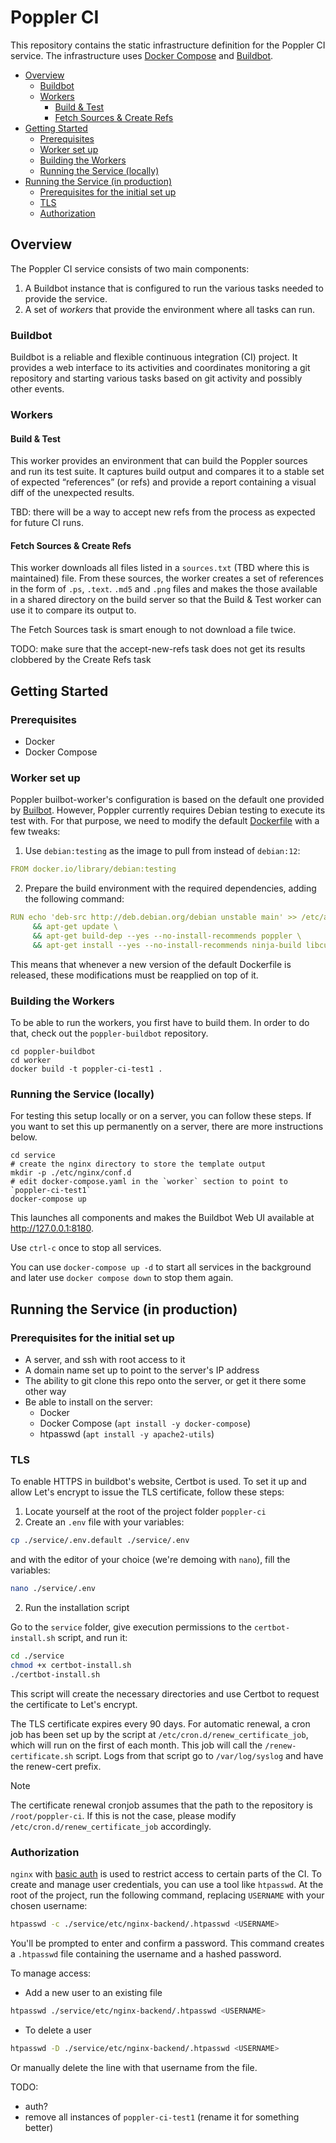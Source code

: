# Poppler CI

This repository contains the static infrastructure definition for the Poppler CI service. The infrastructure uses [Docker Compose]() and [Buildbot](https://buildbot.net).

  - [Overview](#overview)
    - [Buildbot](#buildbot)
    - [Workers](#workers)
      - [Build \& Test](#build--test)
      - [Fetch Sources \& Create Refs](#fetch-sources--create-refs)
  - [Getting Started](#getting-started)
    - [Prerequisites](#prerequisites)
    - [Worker set up](#worker-set-up)
    - [Building the Workers](#building-the-workers)
    - [Running the Service (locally)](#running-the-service-locally)
  - [Running the Service (in production)](#running-the-service-in-production)
    - [Prerequisites for the initial set up](#prerequisites-for-the-initial-set-up)
    - [TLS](#tls)
    - [Authorization](#authorization)

## Overview

The Poppler CI service consists of two main components:

1. A Buildbot instance that is configured to run the various tasks needed to
   provide the service.
2. A set of _workers_ that provide the environment where all tasks can run.

### Buildbot

Buildbot is a reliable and flexible continuous integration (CI) project. It
provides a web interface to its activities and coordinates monitoring a git
repository and starting various tasks based on git activity and possibly other
events.

### Workers

#### Build & Test

This worker provides an environment that can build the Poppler sources and
run its test suite. It captures build output and compares it to a stable set
of expected “references” (or refs) and provide a report containing a visual
diff of the unexpected results.

TBD: there will be a way to accept new refs from the process as expected for
future CI runs.

#### Fetch Sources & Create Refs

This worker downloads all files listed in a `sources.txt` (TBD where this is maintained) file. From these sources, the worker creates a set of references
in the form of `.ps`, `.text`. `.md5` and `.png` files and makes the those available in a shared directory on the build server so that the Build & Test worker can use it to compare its output to.

The Fetch Sources task is smart enough to not download a file twice.

TODO: make sure that the accept-new-refs task does not get its results clobbered
by the Create Refs task

## Getting Started

### Prerequisites

- Docker
- Docker Compose

### Worker set up

Poppler builbot-worker's configuration is based on the default one provided by [Builbot](https://github.com/buildbot/buildbot). However, Poppler currently requires Debian testing to execute its test with. For that purpose, we need to modify the default [Dockerfile](https://github.com/buildbot/buildbot/blob/7d203fc581d7f4a320f0091f983b55f8afa55bf2/worker/Dockerfile) with a few tweaks:

1. Use `debian:testing` as the image to pull from instead of `debian:12`:
```yaml
FROM docker.io/library/debian:testing
```

2. Prepare the build environment with the required dependencies, adding the following command:
```yaml
RUN echo 'deb-src http://deb.debian.org/debian unstable main' >> /etc/apt/sources.list \
     && apt-get update \
     && apt-get build-dep --yes --no-install-recommends poppler \
     && apt-get install --yes --no-install-recommends ninja-build libcurl4-openssl-dev git ca-certificates locales libgtk-3-dev libbrotli-dev libboost-container-dev qt6-base-dev
```

This means that whenever a new version of the default Dockerfile is released, these modifications must be reapplied on top of it.

### Building the Workers

To be able to run the workers, you first have to build them. In order to do
that, check out the `poppler-buildbot` repository.

```shell
cd poppler-buildbot
cd worker
docker build -t poppler-ci-test1 .
```
### Running the Service (locally)

For testing this setup locally or on a server, you can follow these steps.
 If you want to set this up permanently on a server, there are more
 instructions below.

```shell
cd service
# create the nginx directory to store the template output
mkdir -p ./etc/nginx/conf.d
# edit docker-compose.yaml in the `worker` section to point to `poppler-ci-test1`
docker-compose up
```

This launches all components and makes the Buildbot Web UI available at http://127.0.0.1:8180.

Use `ctrl-c` once to stop all services.

You can use `docker-compose up -d` to start all services in the background and
later use `docker compose down` to stop them again.

## Running the Service (in production)

### Prerequisites for the initial set up

- A server, and ssh with root access to it
- A domain name set up to point to the server's IP address
- The ability to git clone this repo onto the server, or get it there some other way
- Be able to install on the server:
  - Docker
  - Docker Compose (`apt install -y docker-compose`)
  - htpasswd (`apt install -y apache2-utils`)

### TLS

To enable HTTPS in buildbot's website, Certbot is used. To set it up and allow Let's encrypt to issue the TLS certificate, follow these steps:

1. Locate yourself at the root of the project folder `poppler-ci`
2. Create an `.env` file with your variables:

```sh
cp ./service/.env.default ./service/.env
```

and with the editor of your choice (we're demoing with `nano`), fill the variables:
```sh
nano ./service/.env
```

2. Run the installation script

Go to the `service` folder, give execution permissions to the `certbot-install.sh` script, and run it:
```sh
cd ./service
chmod +x certbot-install.sh
./certbot-install.sh
```

This script will create the necessary directories and use Certbot to request the certificate to Let's encrypt.

The TLS certificate expires every 90 days. For automatic renewal, a cron job has been set up by the script at `/etc/cron.d/renew_certificate_job`, which will run on the first of each month. This job will call the `/renew-certificate.sh` script. Logs from that script go to `/var/log/syslog` and have the renew-cert prefix.

> [!NOTE]  
> The certificate renewal cronjob assumes that the path to the repository is `/root/poppler-ci`. If this is not the case, please modify `/etc/cron.d/renew_certificate_job` accordingly.

### Authorization

`nginx` with [basic auth](https://docs.nginx.com/nginx/admin-guide/security-controls/configuring-http-basic-authentication/) is used to restrict access to certain parts of the CI. To create and manage user credentials, you can use a tool like `htpasswd`. At the root of the project, run the following command, replacing `USERNAME` with your chosen username:

```sh
htpasswd -c ./service/etc/nginx-backend/.htpasswd <USERNAME>
```

You'll be prompted to enter and confirm a password. This command creates a `.htpasswd` file containing the username and a hashed password.

To manage access:
- Add a new user to an existing file
```sh
htpasswd ./service/etc/nginx-backend/.htpasswd <USERNAME>
```
- To delete a user
```sh
htpasswd -D ./service/etc/nginx-backend/.htpasswd <USERNAME>
```
Or manually delete the line with that username from the file.


TODO:
- auth?
- remove all instances of `poppler-ci-test1` (rename it for something better)
